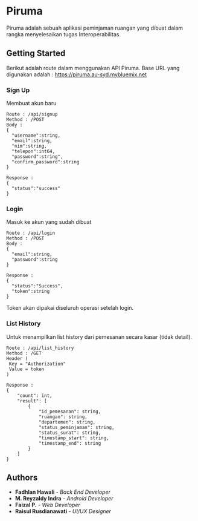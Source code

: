 # Piruma

Piruma adalah sebuah aplikasi peminjaman ruangan yang dibuat dalam rangka menyelesaikan tugas Interoperabilitas.

## Getting Started

Berikut adalah route dalam menggunakan API Piruma. Base URL yang digunakan adalah : https://piruma.au-syd.mybluemix.net

### Sign Up

Membuat akun baru

```
Route : /api/signup
Method : /POST
Body :
{
  "username":string,
  "email":string,
  "nim":string,
  "telepon":int64,
  "password":string",
  "confirm_password":string
}

Response :
{
  "status":"success"
}
```

### Login

Masuk ke akun yang sudah dibuat
```
Route : /api/login
Method : /POST
Body :
{
  "email":string,
  "password":string
}

Response :
{
  "status":"Success",
  "token":string
}
```
Token akan dipakai diseluruh operasi setelah login.

### List History

Untuk menampilkan list history dari pemesanan secara kasar (tidak detail).

```
Route : /api/list_history
Method : /GET
Header (
 Key = "Authorization"
 Value = token
)

Response :
{
    "count": int,
    "result": [
        {
            "id_pemesanan": string,
            "ruangan": string,
            "departemen": string,
            "status_peminjaman": string,
            "status_surat": string,
            "timestamp_start": string,
            "timestamp_end": string
        }
    ]
}
```


## Authors

* **Fadhlan Hawali** - *Back End Developer*
* **M. Reyzaldy Indra** - *Android Developer*
* **Faizal P.** - *Web Developer*
* **Raisul Rusdianawati** - *UI/UX Designer*
